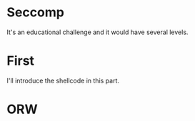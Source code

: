 # Seccomp
It's an educational challenge and it would have several levels.


# First 
I'll introduce the shellcode in this part. 


# ORW
